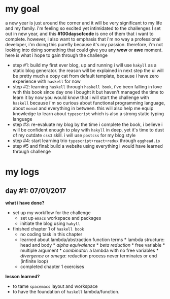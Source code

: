 my goal
=======

a new year is just around the corner and it will be very significant to my life and my family. i'm feeling so excited yet intimidated to the challenges I set out in new year, and this **\#100daysofcode** is one of them that i want to complete. however, i also want to emphasis that i'm no way a professional developer, i'm doing this purefly because it's my passion. therefore, i'm not looking into doing something that could give you any **wow** or **awe** moment. here is what i hope to gain through the challenge

-   step \#1: build my first ever blog, up and running i will use `hakyll` as a static blog generator. the reason will be explained in next step the ui will be pretty much a copy cat from default template, because i have zero experience with `haskell` for now
-   step \#2: learning `haskell` through `haskell book`, i've been falling in love with this book since day one i bought it but haven't managed the time to learn it by now you would know that i will start the challenge with `haskell` because i'm so curious about functional programming language, about `monad` and everything in between. this will also help me equip knowledge to learn about `typescript` which is also a strong static typing language
-   step \#3: re-evaluate my blog by the time i complete the book, i believe i will be confident enough to play with `hakyll` in deep, yet it's time to dust of my outdate `css3` skill. i will use `postcss` for my blog style
-   step \#4: start learning trio `typescript+react+redux` through `egghead.io`
-   step \#5 and final: build a website using everything i would have learned through challenge

my logs
=======

day \#1: 07/01/2017
-------------------

**what i have done?**

-   set up my workflow for the challenge
    -   set up `emacs` workspace and packages
    -   initiate the blog using `hakyll`
-   finished chapter 1 of `haskell book`
    -   no coding task in this chapter
    -   learned about lambda/abstraction function terms \* lambda structure: head and body \* *alpha equivalence* \* *beta reduction* \* free variable \* multiple argument \* *combinator*: a lambda with no free variables \* *divergence* or *omega*: reduction process never terminates or end (infinite loop)
    -   completed chapter 1 exercises

**lesson learned?**

-   to tame `spacemacs` layout and workspace
-   to have the foundation of `haskell` lambda/function.
